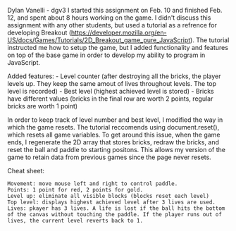 Dylan Vanelli - dgv3
I started this assignment on Feb. 10 and finished Feb. 12, and spent about 8 hours working on the game. I didn't discuss this assignment with any other students, but used a tutorial as a refrence for developing Breakout (https://developer.mozilla.org/en-US/docs/Games/Tutorials/2D_Breakout_game_pure_JavaScript). The tutorial instructed me how to setup the game, but I added functionality and features on top of the base game in order to develop my ability to program in JavaScript.

Added features:
	- Level counter (after destroying all the bricks, the player levels up. They keep the same amout of lives throughout levels. The top level is recorded)
	- Best level (highest achieved level is stored)
	- Bricks have different values (bricks in the final row are worth 2 points, regular bricks are worth 1 point)

In order to keep track of level number and best level, I modified the way in which the game resets. The tutorial reccomends using document.reset(), which resets all game variables. To get around this issue, when the game ends, I regenerate the 2D array that stores bricks, redraw the bricks, and reset the ball and paddle to starting positons. This allows my version of the game to retain data from previous games since the page never resets.

Cheat sheet:

	Movement: move mouse left and right to control paddle.
	Points: 1 point for red, 2 points for gold.
	Level up: eliminate all visible blocks (blocks reset each level)
	Top level: displays highest achieved level after 3 lives are used.
	Lives: pkayer has 3 lives. A life is lost if the ball hits the bottom of the canvas without touching the paddle. If the player runs out of lives, the current level reverts back to 1.

